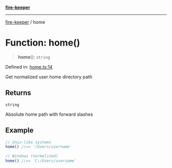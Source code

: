 [**fire-keeper**](../README.md)

***

[fire-keeper](../README.md) / home

# Function: home()

> **home**(): `string`

Defined in: [home.ts:14](https://github.com/phonowell/fire-keeper/blob/main/src/home.ts#L14)

Get normalized user home directory path

## Returns

`string`

Absolute home path with forward slashes

## Example

```ts
// Unix-like systems
home() //=> '/Users/username'

// Windows (normalized)
home() //=> 'C:/Users/username'
```
